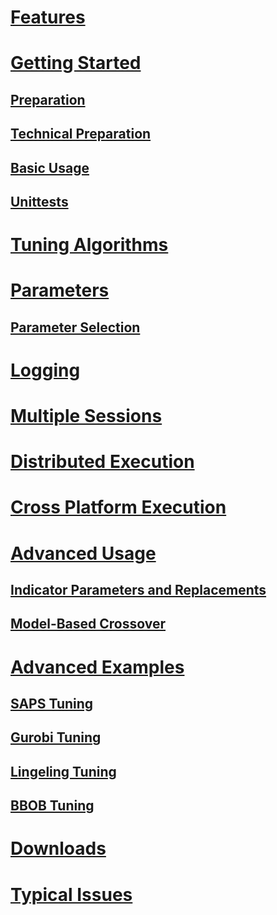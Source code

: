 # [Features](features.md)

# [Getting Started](intro.md)

## [Preparation](preparation.md)

## [Technical Preparation](technical_preparation.md)

## [Basic Usage](basic_usage.md)

## [Unittests](unittests.md)

# [Tuning Algorithms](algorithms.md)

# [Parameters](parameters.md)

## [Parameter Selection](parameter_selection.md)

# [Logging](logging.md)

# [Multiple Sessions](statusdump.md)

# [Distributed Execution](distributed.md)

# [Cross Platform Execution](cross_platform.md)

# [Advanced Usage](advanced.md)

## [Indicator Parameters and Replacements](parameter_replacement.md)

## [Model-Based Crossover](model_based_crossover.md)

# [Advanced Examples](examples.md)

## [SAPS Tuning](saps.md)

## [Gurobi Tuning](gurobi.md)

## [Lingeling Tuning](lingeling.md)

## [BBOB Tuning](bbob.md)

# [Downloads](../download.md)

# [Typical Issues](typical_issues.md)

